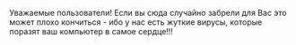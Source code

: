 Уважаемые пользователи! Если вы сюда случайно забрели для Вас это может плохо кончиться - ибо у нас есть жуткие вирусы, которые поразят ваш компьютер в самое сердце!!!